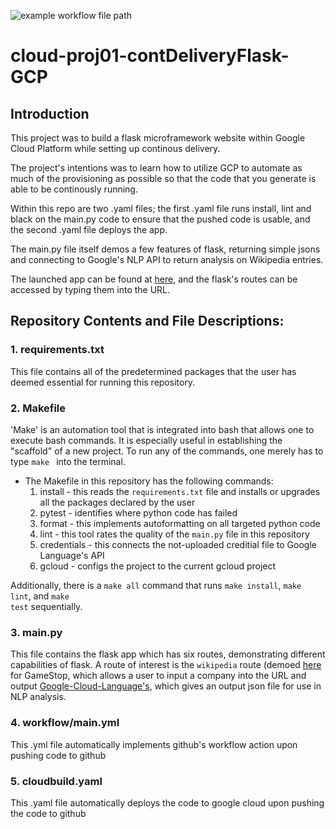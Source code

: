![example workflow file path](https://github.com/actions/cloud-proj01-contDeliveryFlask-GCP/workflows/.github/workflows/main.yml/badge.svg)

# cloud-proj01-contDeliveryFlask-GCP

## Introduction
This project was to build a flask microframework website within Google Cloud Platform while setting up continous delivery.

The project's intentions was to learn how to utilize GCP to automate as much of the provisioning as possible so that the code that you generate is able to be continously running.

Within this repo are two .yaml files; the first .yaml file runs install, lint and black on the main.py code to ensure that the pushed code is usable, and the second .yaml file deploys the app.

The main.py file itself demos a few features of flask, returning simple jsons and connecting to Google's NLP API to return analysis on Wikipedia entries.

The launched app can be found at [here](https://proj01-contdeliveryflask-gcp.uc.r.appspot.com/), and the flask's routes can be accessed by typing them into the URL.

## Repository Contents and File Descriptions:
### 1. requirements.txt
This file contains all of the predetermined packages that the user has deemed essential for running this repository.

### 2. Makefile

'Make' is an automation tool that is integrated into bash that allows one to execute bash commands. It is especially useful in establishing the "scaffold" of a new project.
To run any of the commands, one merely has to type <code>make <command></code> into the terminal.
- The Makefile in this repository has the following commands:
  1. install - this reads the <code>requirements.txt</code> file and installs or upgrades all the packages declared by the user
  2. pytest - identifies where python code has failed
  3. format - this implements autoformatting on all targeted python code
  4. lint - this tool rates the quality of the <code>main.py</code> file in this repository
  5. credentials - this connects the not-uploaded creditial file to Google Language's API
  6. gcloud - configs the project to the current gcloud project

Additionally, there is a <code>make all</code> command that runs <code>make install</code>, <code>make lint</code>,  and <code>make test</code> sequentially.

### 3. main.py

This file contains the flask app which has six routes, demonstrating different capabilities of flask. A route of interest is the <code>wikipedia</code> route (demoed [here](https://proj01-contdeliveryflask-gcp.uc.r.appspot.com/wikipedia/game-stop) for GameStop, which allows a user to input a company into the URL and output [Google-Cloud-Language's](https://pypi.org/project/google-cloud-language/), which gives an output json file for use in NLP analysis.
  
### 4. workflow/main.yml

This .yml file automatically implements github's workflow action upon pushing code to github

### 5. cloudbuild.yaml

This .yaml file automatically deploys the code to google cloud upon pushing the code to github

